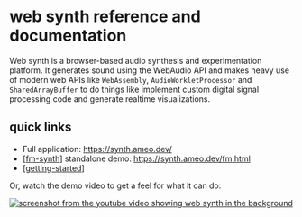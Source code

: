 # web synth reference and documentation

Web synth is a browser-based audio synthesis and experimentation platform.  It generates sound using the WebAudio API and makes heavy use of modern web APIs like `WebAssembly`, `AudioWorkletProcessor` and `SharedArrayBuffer` to do things like implement custom digital signal processing code and generate realtime visualizations.

## quick links

* Full application: <https://synth.ameo.dev/>
* [[fm-synth]] standalone demo: <https://synth.ameo.dev/fm.html>
* [[getting-started]]

Or, watch the demo video to get a feel for what it can do:

[![screenshot from the youtube video showing web synth in the background](https://img.youtube.com/vi/42ytPljgJ_U/0.jpg)](https://www.youtube.com/watch?v=42ytPljgJ_U)

[//begin]: # "Autogenerated link references for markdown compatibility"
[fm-synth]: fm-synth "FM Synthesizer"
[getting-started]: getting-started "getting started guide"
[//end]: # "Autogenerated link references"